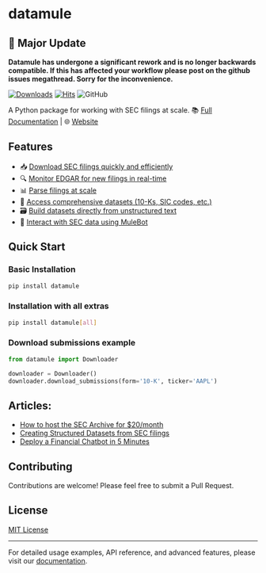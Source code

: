 # datamule

## 🔄 Major Update 
**Datamule has undergone a significant rework and is no longer backwards compatible. If this has affected your workflow please post on the github issues megathread. Sorry for the inconvenience.**

[![Downloads](https://static.pepy.tech/badge/datamule)](https://pepy.tech/project/datamule)
[![Hits](https://hits.seeyoufarm.com/api/count/incr/badge.svg?url=https%3A%2F%2Fgithub.com%2Fjohn-friedman%2Fdatamule-python&count_bg=%2379C83D&title_bg=%23555555&icon=&icon_color=%23E7E7E7&title=hits&edge_flat=false)](https://hits.seeyoufarm.com)
![GitHub](https://img.shields.io/github/stars/john-friedman/datamule-python)


A Python package for working with SEC filings at scale. 📚 [Full Documentation](https://john-friedman.github.io/datamule-python/) | 🌐 [Website](https://datamule.xyz/)

 
## Features

- 📥 [Download SEC filings quickly and efficiently](https://john-friedman.github.io/datamule-python/usage/downloader.html)
- 🔍 [Monitor EDGAR for new filings in real-time](https://john-friedman.github.io/datamule-python/usage/monitor.html)
- 📊 [Parse filings at scale](https://john-friedman.github.io/datamule-python/usage/parsing.html)
- 💾 [Access comprehensive datasets (10-Ks, SIC codes, etc.)](https://john-friedman.github.io/datamule-python/usage/datasets.html)
- 🗃️ [Build datasets directly from unstructured text](https://john-friedman.github.io/datamule-python/usage/dataset_builder.html)
- 🤖 [Interact with SEC data using MuleBot](https://john-friedman.github.io/datamule-python/usage/mulebot.html)

## Quick Start

### Basic Installation

```bash
pip install datamule
```

### Installation with all extras
```bash
pip install datamule[all]
```


### Download submissions example

```python
from datamule import Downloader

downloader = Downloader()
downloader.download_submissions(form='10-K', ticker='AAPL')
```

## Articles:
- [How to host the SEC Archive for $20/month ](https://medium.com/@jgfriedman99/how-to-host-the-sec-archive-for-20-month-da374cc3c3fb)
- [Creating Structured Datasets from SEC filings](https://medium.com/@jgfriedman99/how-to-create-alternative-datasets-using-datamule-d3a0192da8f6)
- [Deploy a Financial Chatbot in 5 Minutes](https://medium.com/@jgfriedman99/how-to-deploy-a-financial-chatbot-in-5-minutes-ef5eec973d4c)

## Contributing

Contributions are welcome! Please feel free to submit a Pull Request.

## License

[MIT License](LICENSE)

---

For detailed usage examples, API reference, and advanced features, please visit our [documentation](https://john-friedman.github.io/datamule-python/).
